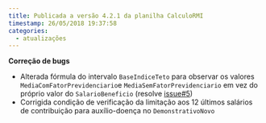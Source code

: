 ```yaml
---
title: Publicada a versão 4.2.1 da planilha CalculoRMI
timestamp: 26/05/2018 19:37:58
categories:
  - atualizações
---
```


**Correção de bugs**
+ Alterada fórmula do intervalo `BaseIndiceTeto` para observar os valores `MediaComFatorPrevidenciario`e `MediaSemFatorPrevidenciario` em vez do próprio valor do `SalarioBeneficio` (resolve [issue#5](https://github.com/Contadoria/CalculoRMI/issues/5))
+ Corrigida condição de verificação da limitação aos 12 últimos salários de contribuição para auxílio-doença no `DemonstrativoNovo`
